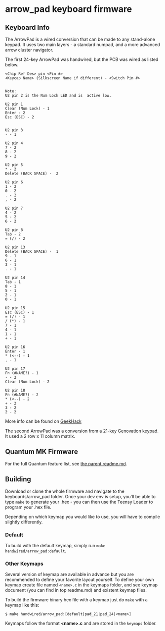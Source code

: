 arrow_pad keyboard firmware
======================

## Keyboard Info

The ArrowPad is a wired conversion that can be made to any stand-alone keypad. It uses two main layers - a standard numpad, and a more advanced arrow cluster navigator.

The first 24-key ArrowPad was handwired, but the PCB was wired as listed below.

```
<Chip Ref Des> pin <Pin #>
<Keycap Name> (Silkscreen Name if different) - <Switch Pin #>


Note:
U2 pin 2 is the Num Lock LED and is  active low.

U2 pin 1
Clear (Num Lock) - 1
Enter - 2
Esc (ESC) - 2


U2 pin 3
- - 1

U2 pin 4
7 - 2
8 - 2
9 - 2

U2 pin 5
* - 2
Delete (BACK SPACE) -  2

U2 pin 6
1 - 2
0 - 2
. - 2
, - 2

U2 pin 7
4 - 2
5 - 2
6 - 2

U2 pin 8
Tab - 2
= (/) - 2

U2 pin 13
Delete (BACK SPACE) -  1
9 - 1
6 - 1
3 - 1
. - 1

U2 pin 14
Tab - 1
8 - 1
5 - 1
2 - 1
0 - 1

U2 pin 15
Esc (ESC) - 1
= (/) - 1
/ (*) - 1
7 - 1
4 - 1
1 - 1
+ - 1

U2 pin 16
Enter - 1
* (<--) - 1
, - 1

U2 pin 17
Fn (#NAME?) - 1
- - 2
Clear (Num Lock) - 2

U2 pin 18
Fn (#NAME?) - 2
* (<--) - 2
+ - 2
3 - 2
2 - 2
```

More info can be found on [GeekHack](https://geekhack.org/index.php?topic=73632.msg1802497#msg1802497)

The second ArrowPad was a conversion from a 21-key Genovation keypad. It used a 2 row x 11 column matrix.

## Quantum MK Firmware

For the full Quantum feature list, see [the parent readme.md](/readme.md).

## Building

Download or clone the whole firmware and navigate to the keyboards/arrow_pad folder. Once your dev env is setup, you'll be able to type `make` to generate your .hex - you can then use the Teensy Loader to program your .hex file.

Depending on which keymap you would like to use, you will have to compile slightly differently.

### Default
To build with the default keymap, simply run `make handwired/arrow_pad:default`.

### Other Keymaps
Several version of keymap are available in advance but you are recommended to define your favorite layout yourself. To define your own keymap create file named `<name>.c` in the keymaps folder, and see keymap document (you can find in top readme.md) and existent keymap files.

To build the firmware binary hex file with a keymap just do `make` with a keymap like this:

```
$ make handwired/arrow_pad:[default|pad_21|pad_24|<name>]
```

Keymaps follow the format **__\<name\>.c__** and are stored in the `keymaps` folder.
